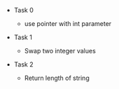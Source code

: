 
- Task 0
	- use pointer with int parameter

- Task 1
	- Swap two integer values

- Task 2
	- Return length of string
